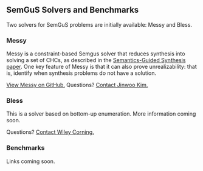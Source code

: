 
## SemGuS Solvers and Benchmarks

Two solvers for SemGuS problems are initially available: Messy and Bless.

### Messy

Messy is a constraint-based Semgus solver that reduces synthesis into solving a set of CHCs, as described in the [Semantics-Guided Synthesis paper](https://dl.acm.org/doi/abs/10.1145/3434311). One key feature of Messy is that it can also prove unrealizability: that is, identify when synthesis problems do not have a solution.


[View Messy on GitHub.](https://github.com/kjw227/Messy-Release)
Questions? [Contact Jinwoo Kim.](mailto:pl@cs.wisc.edu)

### Bless

This is a solver based on bottom-up enumeration. More information coming soon.

Questions? [Contact Wiley Corning.](mailto:wcorning@wisc.edu)

### Benchmarks

Links coming soon.

